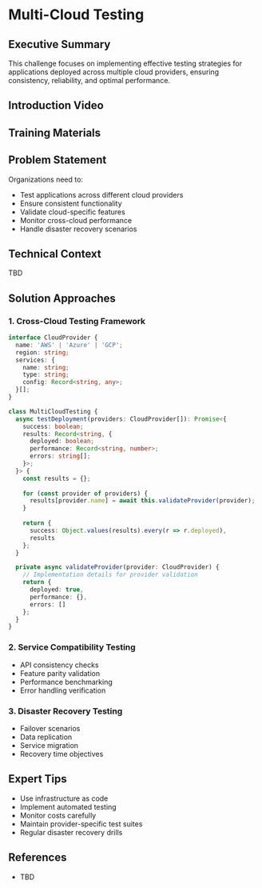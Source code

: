 # Multi-Cloud Testing

<ChallengeDifficulty :rating="5" />
<TimeEstimate time="4-5 days" />

## Executive Summary
This challenge focuses on implementing effective testing strategies for applications deployed across multiple cloud providers, ensuring consistency, reliability, and optimal performance.

## Introduction Video
<VideoEmbed 
  url="https://www.youtube.com/watch?v=example-video-id"
  title="Introduction to Multi-Cloud Testing"
/>

## Training Materials
<SlideEmbed
  url="https://docs.google.com/presentation/d/example-presentation-id/edit"
  title="Multi-Cloud Testing Best Practices"
/>

## Problem Statement
Organizations need to:
- Test applications across different cloud providers
- Ensure consistent functionality
- Validate cloud-specific features
- Monitor cross-cloud performance
- Handle disaster recovery scenarios

## Technical Context
TBD

## Solution Approaches

### 1. Cross-Cloud Testing Framework
```typescript
interface CloudProvider {
  name: 'AWS' | 'Azure' | 'GCP';
  region: string;
  services: {
    name: string;
    type: string;
    config: Record<string, any>;
  }[];
}

class MultiCloudTesting {
  async testDeployment(providers: CloudProvider[]): Promise<{
    success: boolean;
    results: Record<string, {
      deployed: boolean;
      performance: Record<string, number>;
      errors: string[];
    }>;
  }> {
    const results = {};
    
    for (const provider of providers) {
      results[provider.name] = await this.validateProvider(provider);
    }
    
    return {
      success: Object.values(results).every(r => r.deployed),
      results
    };
  }

  private async validateProvider(provider: CloudProvider) {
    // Implementation details for provider validation
    return {
      deployed: true,
      performance: {},
      errors: []
    };
  }
}
```

### 2. Service Compatibility Testing
- API consistency checks
- Feature parity validation
- Performance benchmarking
- Error handling verification

### 3. Disaster Recovery Testing
- Failover scenarios
- Data replication
- Service migration
- Recovery time objectives

## Expert Tips
- Use infrastructure as code
- Implement automated testing
- Monitor costs carefully
- Maintain provider-specific test suites
- Regular disaster recovery drills

## References
- TBD